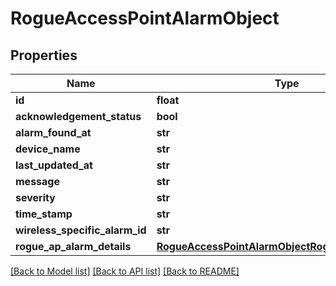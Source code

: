 # RogueAccessPointAlarmObject

## Properties
Name | Type | Description | Notes
------------ | ------------- | ------------- | -------------
**id** | **float** |  | [optional] 
**acknowledgement_status** | **bool** |  | [optional] 
**alarm_found_at** | **str** |  | [optional] 
**device_name** | **str** |  | [optional] 
**last_updated_at** | **str** |  | [optional] 
**message** | **str** |  | [optional] 
**severity** | **str** |  | [optional] 
**time_stamp** | **str** |  | [optional] 
**wireless_specific_alarm_id** | **str** |  | [optional] 
**rogue_ap_alarm_details** | [**RogueAccessPointAlarmObjectRogueApAlarmDetails**](RogueAccessPointAlarmObjectRogueApAlarmDetails.md) |  | [optional] 

[[Back to Model list]](../README.md#documentation-for-models) [[Back to API list]](../README.md#documentation-for-api-endpoints) [[Back to README]](../README.md)


